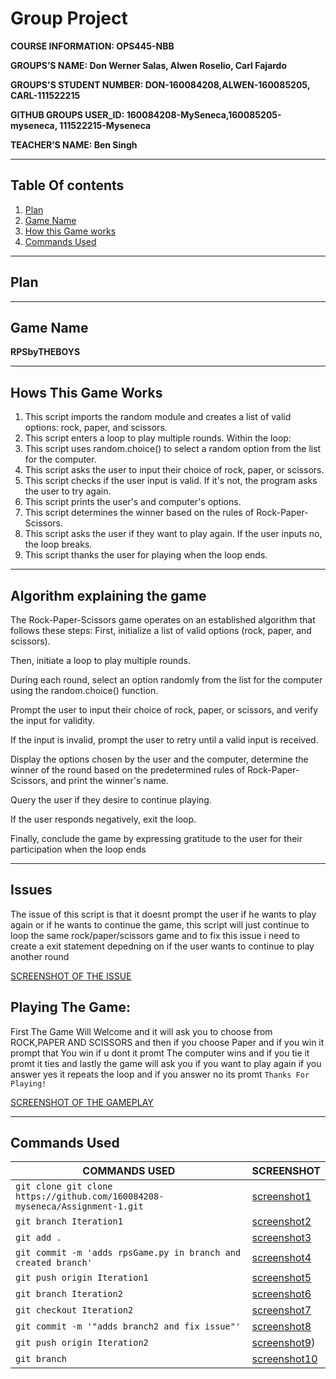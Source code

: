 # Group Project 

 **COURSE INFORMATION: OPS445-NBB**

 **GROUPS’S NAME: Don Werner Salas, Alwen Roselio, Carl Fajardo**

 **GROUPS'S STUDENT NUMBER: DON-160084208,ALWEN-160085205, CARL-111522215**

 **GITHUB GROUPS USER_ID: 160084208-MySeneca,160085205-myseneca, 111522215-Myseneca** 

 **TEACHER’S NAME: Ben Singh**

---
 ## Table Of contents 
1. [Plan](#Image)
2. [Game Name](#Single-Line-Code-Example)
3. [How this Game works](#Multi-Line-Code-Example)
4. [Commands Used](#Json-Objects)

---
## Plan


---
## Game Name

**RPSbyTHEBOYS**

---

## Hows This Game Works

1. This script imports the random module and creates a list of valid options: rock, paper, and scissors.
2. This script enters a loop to play multiple rounds. Within the loop:
3. This script uses random.choice() to select a random option from the list for the computer.
4. This script asks the user to input their choice of rock, paper, or scissors.
5. This script checks if the user input is valid. If it's not, the program asks the user to try again.
6. This script prints the user's and computer's options.
7. This script determines the winner based on the rules of Rock-Paper-Scissors.
8. This script asks the user if they want to play again. If the user inputs no, the loop breaks.
9. This script thanks the user for playing when the loop ends.

---

## Algorithm explaining the game

The Rock-Paper-Scissors game operates on an established algorithm that follows these steps: First, initialize a list of valid options (rock, paper, and scissors).

Then, initiate a loop to play multiple rounds.

During each round, select an option randomly from the list for the computer using the random.choice() function.

Prompt the user to input their choice of rock, paper, or scissors, and verify the input for validity.

If the input is invalid, prompt the user to retry until a valid input is received.

Display the options chosen by the user and the computer, determine the winner of the round based on the predetermined rules of Rock-Paper-Scissors, and print the winner's name.

Query the user if they desire to continue playing.

If the user responds negatively, exit the loop.

Finally, conclude the game by expressing gratitude to the user for their participation when the loop ends

---

## Issues

The issue of this script is that it doesnt prompt the user if he wants to play again or if he wants to continue the game, this script will just continue to loop the same rock/paper/scissors game and to fix this issue i need to create a exit statement depedning on if the user wants to continue to play another round

[SCREENSHOT OF THE ISSUE](./images/issue.JPG)


## Playing The Game: 
First The Game Will Welcome and it will ask you to choose from ROCK,PAPER AND SCISSORS and then if you choose Paper and if you win it prompt that You win if u dont it promt The computer wins and if you tie it promt it ties and lastly the game will ask you if you want to play again if you answer yes it repeats the loop and if you answer no its promt `Thanks For Playing!`

[SCREENSHOT OF THE GAMEPLAY](./images/gameplay.JPG)

---
## Commands Used

| COMMANDS USED  | SCREENSHOT     |
| -------------- | --------------|
| `git clone git clone https://github.com/160084208-myseneca/Assignment-1.git` | [screenshot1](./images/grouprespository.JPG) |
| `git branch Iteration1 ` | [screenshot2](./images/gitbranch.JPG) |
| `git add .` | [screenshot3](./images/commit-iteration1.JPG) |
| `git commit -m 'adds rpsGame.py in branch and created branch'` | [screenshot4](./images/commit-iteration1.JPG) |
| `git push origin Iteration1` | [screenshot5](./images/git-push-Iteration1.JPG) |
| `git branch Iteration2`| [screenshot6](./images/git-branch-interation2.JPG) |
| `git checkout Iteration2` | [screenshot7](./images/git-branch-interation2.JPG) |
| `git commit -m '"adds branch2 and fix issue"'` | [screenshot8](./images/git-branch-interation2.JPG) |
| `git push origin Iteration2` | [screenshot9](./images/github-branch2.JPG)) |
| `git branch` | [screenshot10](screenshots/10.png) |
